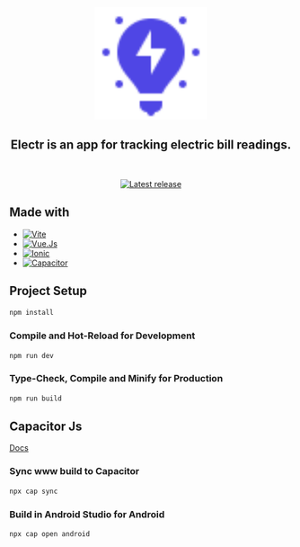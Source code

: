 <p align="center">
    <img src="./src/assets/logo-colored.svg" width="200px"/>
</p>
<h2 align="center">Electr is an app for tracking electric bill readings.</h2>

&nbsp;
<p align="center">
    <a href="https://github.com/valluminarias/electr/releases/latest">
        <img src="https://img.shields.io/github/v/release/valluminarias/electr.svg?include_prereleases" alt="Latest release" />
    </a>
</p>

## Made with
- [<img alt="Vite" src="https://img.shields.io/badge/-Vite-3e3e3e?style=for-the-badge&logo=vite&logoColor=646CFF" />](https://vuejs.org)
- [<img alt="Vue.Js" src="https://img.shields.io/badge/-Vue.Js-3e3e3e?style=for-the-badge&logo=vue.js&logoColor=4FC08D" />](https://vuejs.org)
- [<img alt="Ionic" src="https://img.shields.io/badge/-Ionic Framework-3e3e3e?style=for-the-badge&logo=Ionic&logoColor=3880FF" />](https://ionicframework.com/)
- [<img alt="Capacitor" src="https://img.shields.io/badge/-Capacitor Js-3e3e3e?style=for-the-badge&logo=Capacitor&logoColor=119EFF" />](https://capacitorjs.com/)

## Project Setup

```sh
npm install
```

### Compile and Hot-Reload for Development

```sh
npm run dev
```

### Type-Check, Compile and Minify for Production

```sh
npm run build
```

## Capacitor Js
[Docs](https://capacitorjs.com/docs/)

### Sync www build to Capacitor
```sh
npx cap sync
```

### Build in Android Studio for Android
```sh
npx cap open android
```
